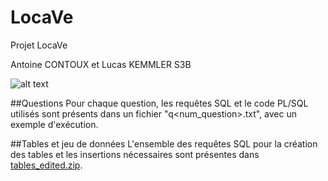 # LocaVe
Projet LocaVe

Antoine CONTOUX et Lucas KEMMLER
S3B

![alt text](https://github.com/ActxLeToucan/S3B_LocaVe_CONTOUX_KEMMELR/blob/main/diagramme.png?raw=true)

##Questions
Pour chaque question, les requêtes SQL et le code PL/SQL utilisés sont présents dans un fichier "q<num_question>.txt", avec un exemple d'exécution.

##Tables et jeu de données
L'ensemble des requêtes SQL pour la création des tables et les insertions nécessaires sont présentes dans [tables_edited.zip](https://github.com/ActxLeToucan/S3B_LocaVe_CONTOUX_KEMMELR/blob/main/tables_edited.zip). 